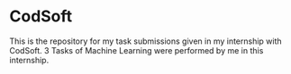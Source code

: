 # CodSoft
This is the repository for my task submissions given in my internship with CodSoft. 3 Tasks of Machine Learning were performed by me in this internship.
